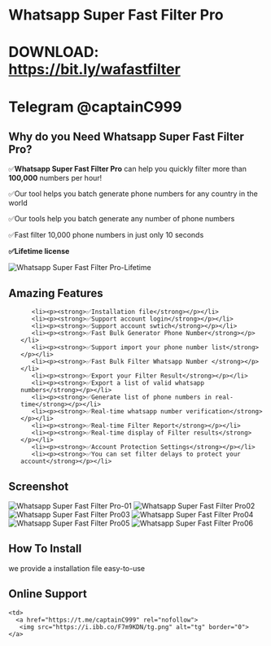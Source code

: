 ﻿ # Whatsapp Super Fast Filter Pro

# DOWNLOAD: https://bit.ly/wafastfilter

# Telegram @captainC999

<h2><strong>Why do you Need Whatsapp Super Fast Filter Pro?</strong></h2>
<p>✅<strong>Whatsapp Super Fast Filter Pro</strong> can help you quickly filter more than <strong>100,000</strong> numbers per hour!</p>
<p>✅Our tool helps you batch generate phone numbers for any country in the world</p>
<p>✅Our tools help you batch generate any number of phone numbers</p>
<p>✅Fast filter 10,000 phone numbers in just only 10 seconds</p>
<p><strong>✅Lifetime license</strong></p>


<img src="https://i.ibb.co/nrvfTnH/01lifetime.png" alt="Whatsapp Super Fast Filter Pro-Lifetime" border="0"/>


<h2><strong> Amazing Features</strong></h2>
<ul>

       <li><p><strong>✅Installation file</strong></p></li>
	   <li><p><strong>✅Support account login</strong></p></li>
	   <li><p><strong>✅Support account swtich</strong></p></li>
	   <li><p><strong>✅Fast Bulk Generator Phone Number</strong></p></li>
	   <li><p><strong>✅Support import your phone number list</strong></p></li>
	   <li><p><strong>✅Fast Bulk Filter Whatsapp Number </strong></p></li>
	   <li><p><strong>✅Export your Filter Result</strong></p></li>
	   <li><p><strong>✅Export a list of valid whatsapp numbers</strong></p></li>
	   <li><p><strong>✅Generate list of phone numbers in real-time</strong></p></li>
       <li><p><strong>✅Real-time whatsapp number verification</strong></p></li>
	   <li><p><strong>✅Real-time Filter Report</strong></p></li>
	   <li><p><strong>✅Real-time display of Filter results</strong></p></li>
	   <li><p><strong>✅Account Protection Settings</strong></p></li>
	   <li><p><strong>✅You can set filter delays to protect your account</strong></p></li>
</ul>

<h2><strong>Screenshot</strong></h2>
<img src="https://i.ibb.co/QnDJ5Mh/01.png" alt="Whatsapp Super Fast Filter Pro-01" border="0">
<img src="https://i.ibb.co/LZ7VgD5/02.png" alt="Whatsapp Super Fast Filter Pro02" border="0">
<img src="https://i.ibb.co/1T9frTR/03.png" alt="Whatsapp Super Fast Filter Pro03" border="0">
<img src="https://i.ibb.co/BqMGJjL/04.png" alt="Whatsapp Super Fast Filter Pro04" border="0">
<img src="https://i.ibb.co/jy7dd9y/05.png" alt="Whatsapp Super Fast Filter Pro05" border="0">
<img src="https://i.ibb.co/YQ3k2ZS/06.png" alt="Whatsapp Super Fast Filter Pro06" border="0">


<h2><strong> How To Install</strong></h2>
<p>we provide a installation file  easy-to-use</p>

 

 
<h2><strong>Online Support</strong></h2>
<table>
<tr>

    <td>
      <a href="https://t.me/captainC999" rel="nofollow">
       <img src="https://i.ibb.co/F7m9KDN/tg.png" alt="tg" border="0">
    </a>
   </td>
</tr>
</table>

 
 
 